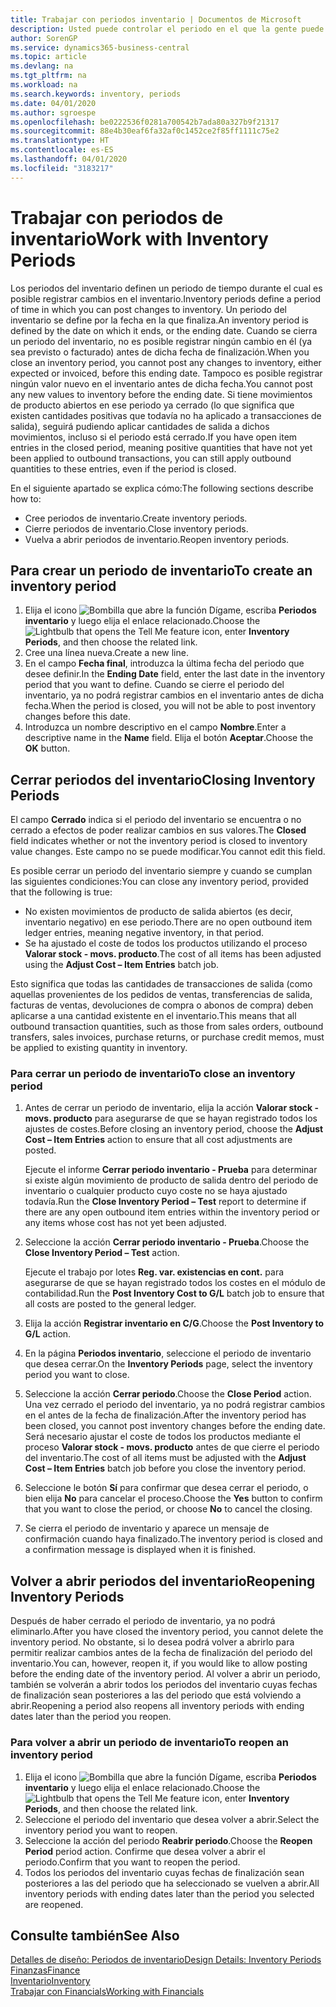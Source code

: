 ```yaml
---
title: Trabajar con periodos inventario | Documentos de Microsoft
description: Usted puede controlar el periodo en el que la gente puede registrar cambios en el inventario mediante la definición de periodos de inventario.
author: SorenGP
ms.service: dynamics365-business-central
ms.topic: article
ms.devlang: na
ms.tgt_pltfrm: na
ms.workload: na
ms.search.keywords: inventory, periods
ms.date: 04/01/2020
ms.author: sgroespe
ms.openlocfilehash: be0222536f0281a700542b7ada80a327b9f21317
ms.sourcegitcommit: 88e4b30eaf6fa32af0c1452ce2f85ff1111c75e2
ms.translationtype: HT
ms.contentlocale: es-ES
ms.lasthandoff: 04/01/2020
ms.locfileid: "3183217"
---
```

# <a name="work-with-inventory-periods"></a><span data-ttu-id="757f7-103">Trabajar con periodos de inventario</span><span class="sxs-lookup"><span data-stu-id="757f7-103">Work with Inventory Periods</span></span>
<span data-ttu-id="757f7-104">Los periodos del inventario definen un periodo de tiempo durante el cual es posible registrar cambios en el inventario.</span><span class="sxs-lookup"><span data-stu-id="757f7-104">Inventory periods define a period of time in which you can post changes to inventory.</span></span> <span data-ttu-id="757f7-105">Un periodo del inventario se define por la fecha en la que finaliza.</span><span class="sxs-lookup"><span data-stu-id="757f7-105">An inventory period is defined by the date on which it ends, or the ending date.</span></span> <span data-ttu-id="757f7-106">Cuando se cierra un periodo del inventario, no es posible registrar ningún cambio en él (ya sea previsto o facturado) antes de dicha fecha de finalización.</span><span class="sxs-lookup"><span data-stu-id="757f7-106">When you close an inventory period, you cannot post any changes to inventory, either expected or invoiced, before this ending date.</span></span> <span data-ttu-id="757f7-107">Tampoco es posible registrar ningún valor nuevo en el inventario antes de dicha fecha.</span><span class="sxs-lookup"><span data-stu-id="757f7-107">You cannot post any new values to inventory before the ending date.</span></span> <span data-ttu-id="757f7-108">Si tiene movimientos de producto abiertos en ese periodo ya cerrado (lo que significa que existen cantidades positivas que todavía no ha aplicado a transacciones de salida), seguirá pudiendo aplicar cantidades de salida a dichos movimientos, incluso si el periodo está cerrado.</span><span class="sxs-lookup"><span data-stu-id="757f7-108">If you have open item entries in the closed period, meaning positive quantities that have not yet been applied to outbound transactions, you can still apply outbound quantities to these entries, even if the period is closed.</span></span>  

<span data-ttu-id="757f7-109">En el siguiente apartado se explica cómo:</span><span class="sxs-lookup"><span data-stu-id="757f7-109">The following sections describe how to:</span></span>

* <span data-ttu-id="757f7-110">Cree periodos de inventario.</span><span class="sxs-lookup"><span data-stu-id="757f7-110">Create inventory periods.</span></span>  
* <span data-ttu-id="757f7-111">Cierre periodos de inventario.</span><span class="sxs-lookup"><span data-stu-id="757f7-111">Close inventory periods.</span></span>  
* <span data-ttu-id="757f7-112">Vuelva a abrir periodos de inventario.</span><span class="sxs-lookup"><span data-stu-id="757f7-112">Reopen inventory periods.</span></span>  

## <a name="to-create-an-inventory-period"></a><span data-ttu-id="757f7-113">Para crear un periodo de inventario</span><span class="sxs-lookup"><span data-stu-id="757f7-113">To create an inventory period</span></span>  
1. <span data-ttu-id="757f7-114">Elija el icono ![Bombilla que abre la función Dígame](media/ui-search/search_small.png "Dígame qué desea hacer"), escriba **Periodos inventario** y luego elija el enlace relacionado.</span><span class="sxs-lookup"><span data-stu-id="757f7-114">Choose the ![Lightbulb that opens the Tell Me feature](media/ui-search/search_small.png "Tell me what you want to do") icon, enter **Inventory Periods**, and then choose the related link.</span></span>  
2. <span data-ttu-id="757f7-115">Cree una línea nueva.</span><span class="sxs-lookup"><span data-stu-id="757f7-115">Create a new line.</span></span>  
3. <span data-ttu-id="757f7-116">En el campo **Fecha final**, introduzca la última fecha del periodo que desee definir.</span><span class="sxs-lookup"><span data-stu-id="757f7-116">In the **Ending Date** field, enter the last date in the inventory period that you want to define.</span></span> <span data-ttu-id="757f7-117">Cuando se cierre el periodo del inventario, ya no podrá registrar cambios en el inventario antes de dicha fecha.</span><span class="sxs-lookup"><span data-stu-id="757f7-117">When the period is closed, you will not be able to post inventory changes before this date.</span></span>  
4. <span data-ttu-id="757f7-118">Introduzca un nombre descriptivo en el campo **Nombre**.</span><span class="sxs-lookup"><span data-stu-id="757f7-118">Enter a descriptive name in the **Name** field.</span></span> <span data-ttu-id="757f7-119">Elija el botón **Aceptar**.</span><span class="sxs-lookup"><span data-stu-id="757f7-119">Choose the **OK** button.</span></span>  

## <a name="closing-inventory-periods"></a><span data-ttu-id="757f7-120">Cerrar periodos del inventario</span><span class="sxs-lookup"><span data-stu-id="757f7-120">Closing Inventory Periods</span></span>  
<span data-ttu-id="757f7-121">El campo **Cerrado** indica si el periodo del inventario se encuentra o no cerrado a efectos de poder realizar cambios en sus valores.</span><span class="sxs-lookup"><span data-stu-id="757f7-121">The **Closed** field indicates whether or not the inventory period is closed to inventory value changes.</span></span> <span data-ttu-id="757f7-122">Este campo no se puede modificar.</span><span class="sxs-lookup"><span data-stu-id="757f7-122">You cannot edit this field.</span></span>  

<span data-ttu-id="757f7-123">Es posible cerrar un periodo del inventario siempre y cuando se cumplan las siguientes condiciones:</span><span class="sxs-lookup"><span data-stu-id="757f7-123">You can close any inventory period, provided that the following is true:</span></span>  

* <span data-ttu-id="757f7-124">No existen movimientos de producto de salida abiertos (es decir, inventario negativo) en ese periodo.</span><span class="sxs-lookup"><span data-stu-id="757f7-124">There are no open outbound item ledger entries, meaning negative inventory, in that period.</span></span>  
* <span data-ttu-id="757f7-125">Se ha ajustado el coste de todos los productos utilizando el proceso **Valorar stock - movs. producto**.</span><span class="sxs-lookup"><span data-stu-id="757f7-125">The cost of all items has been adjusted using the **Adjust Cost – Item Entries** batch job.</span></span>  

<span data-ttu-id="757f7-126">Esto significa que todas las cantidades de transacciones de salida (como aquellas provenientes de los pedidos de ventas, transferencias de salida, facturas de ventas, devoluciones de compra o abonos de compra) deben aplicarse a una cantidad existente en el inventario.</span><span class="sxs-lookup"><span data-stu-id="757f7-126">This means that all outbound transaction quantities, such as those from sales orders, outbound transfers, sales invoices, purchase returns, or purchase credit memos, must be applied to existing quantity in inventory.</span></span>  

### <a name="to-close-an-inventory-period"></a><span data-ttu-id="757f7-127">Para cerrar un periodo de inventario</span><span class="sxs-lookup"><span data-stu-id="757f7-127">To close an inventory period</span></span>  
1. <span data-ttu-id="757f7-128">Antes de cerrar un periodo de inventario, elija la acción **Valorar stock - movs. producto** para asegurarse de que se hayan registrado todos los ajustes de costes.</span><span class="sxs-lookup"><span data-stu-id="757f7-128">Before closing an inventory period, choose the **Adjust Cost – Item Entries** action to ensure that all cost adjustments are posted.</span></span>

     <span data-ttu-id="757f7-129">Ejecute el informe **Cerrar periodo inventario - Prueba** para determinar si existe algún movimiento de producto de salida dentro del periodo de inventario o cualquier producto cuyo coste no se haya ajustado todavía.</span><span class="sxs-lookup"><span data-stu-id="757f7-129">Run the **Close Inventory Period – Test** report to determine if there are any open outbound item entries within the inventory period or any items whose cost has not yet been adjusted.</span></span>  
2. <span data-ttu-id="757f7-130">Seleccione la acción **Cerrar periodo inventario - Prueba**.</span><span class="sxs-lookup"><span data-stu-id="757f7-130">Choose the **Close Inventory Period – Test** action.</span></span>  

     <span data-ttu-id="757f7-131">Ejecute el trabajo por lotes **Reg. var. existencias en cont.** para asegurarse de que se hayan registrado todos los costes en el módulo de contabilidad.</span><span class="sxs-lookup"><span data-stu-id="757f7-131">Run the **Post Inventory Cost to G/L** batch job to ensure that all costs are posted to the general ledger.</span></span>  
3. <span data-ttu-id="757f7-132">Elija la acción **Registrar inventario en C/G**.</span><span class="sxs-lookup"><span data-stu-id="757f7-132">Choose the **Post Inventory to G/L** action.</span></span>  
4. <span data-ttu-id="757f7-133">En la página **Periodos inventario**, seleccione el periodo de inventario que desea cerrar.</span><span class="sxs-lookup"><span data-stu-id="757f7-133">On the **Inventory Periods** page, select the inventory period you want to close.</span></span>  
5. <span data-ttu-id="757f7-134">Seleccione la acción **Cerrar periodo**.</span><span class="sxs-lookup"><span data-stu-id="757f7-134">Choose the **Close Period** action.</span></span> <span data-ttu-id="757f7-135">Una vez cerrado el periodo del inventario, ya no podrá registrar cambios en el antes de la fecha de finalización.</span><span class="sxs-lookup"><span data-stu-id="757f7-135">After the inventory period has been closed, you cannot post inventory changes before the ending date.</span></span> <span data-ttu-id="757f7-136">Será necesario ajustar el coste de todos los productos mediante el proceso **Valorar stock - movs. producto** antes de que cierre el periodo del inventario.</span><span class="sxs-lookup"><span data-stu-id="757f7-136">The cost of all items must be adjusted with the **Adjust Cost – Item Entries** batch job before you close the inventory period.</span></span>  
6. <span data-ttu-id="757f7-137">Seleccione le botón **Sí** para confirmar que desea cerrar el periodo, o bien elija **No** para cancelar el proceso.</span><span class="sxs-lookup"><span data-stu-id="757f7-137">Choose the **Yes** button to confirm that you want to close the period, or choose **No** to cancel the closing.</span></span>  
7. <span data-ttu-id="757f7-138">Se cierra el periodo de inventario y aparece un mensaje de confirmación cuando haya finalizado.</span><span class="sxs-lookup"><span data-stu-id="757f7-138">The inventory period is closed and a confirmation message is displayed when it is finished.</span></span>  

## <a name="reopening-inventory-periods"></a><span data-ttu-id="757f7-139">Volver a abrir periodos del inventario</span><span class="sxs-lookup"><span data-stu-id="757f7-139">Reopening Inventory Periods</span></span>  
<span data-ttu-id="757f7-140">Después de haber cerrado el periodo de inventario, ya no podrá eliminarlo.</span><span class="sxs-lookup"><span data-stu-id="757f7-140">After you have closed the inventory period, you cannot delete the inventory period.</span></span> <span data-ttu-id="757f7-141">No obstante, si lo desea podrá volver a abrirlo para permitir realizar cambios antes de la fecha de finalización del periodo del inventario.</span><span class="sxs-lookup"><span data-stu-id="757f7-141">You can, however, reopen it, if you would like to allow posting before the ending date of the inventory period.</span></span> <span data-ttu-id="757f7-142">Al volver a abrir un periodo, también se volverán a abrir todos los periodos del inventario cuyas fechas de finalización sean posteriores a las del periodo que está volviendo a abrir.</span><span class="sxs-lookup"><span data-stu-id="757f7-142">Reopening a period also reopens all inventory periods with ending dates later than the period you reopen.</span></span>  

### <a name="to-reopen-an-inventory-period"></a><span data-ttu-id="757f7-143">Para volver a abrir un periodo de inventario</span><span class="sxs-lookup"><span data-stu-id="757f7-143">To reopen an inventory period</span></span>  
1. <span data-ttu-id="757f7-144">Elija el icono ![Bombilla que abre la función Dígame](media/ui-search/search_small.png "Dígame qué desea hacer"), escriba **Periodos inventario** y luego elija el enlace relacionado.</span><span class="sxs-lookup"><span data-stu-id="757f7-144">Choose the ![Lightbulb that opens the Tell Me feature](media/ui-search/search_small.png "Tell me what you want to do") icon, enter **Inventory Periods**, and then choose the related link.</span></span>  
2. <span data-ttu-id="757f7-145">Seleccione el periodo del inventario que desea volver a abrir.</span><span class="sxs-lookup"><span data-stu-id="757f7-145">Select the inventory period you want to reopen.</span></span>  
3. <span data-ttu-id="757f7-146">Seleccione la acción del periodo **Reabrir periodo**.</span><span class="sxs-lookup"><span data-stu-id="757f7-146">Choose the **Reopen Period** period action.</span></span> <span data-ttu-id="757f7-147">Confirme que desea volver a abrir el periodo.</span><span class="sxs-lookup"><span data-stu-id="757f7-147">Confirm that you want to reopen the period.</span></span>  
4. <span data-ttu-id="757f7-148">Todos los periodos del inventario cuyas fechas de finalización sean posteriores a las del periodo que ha seleccionado se vuelven a abrir.</span><span class="sxs-lookup"><span data-stu-id="757f7-148">All inventory periods with ending dates later than the period you selected are reopened.</span></span>  

## <a name="see-also"></a><span data-ttu-id="757f7-149">Consulte también</span><span class="sxs-lookup"><span data-stu-id="757f7-149">See Also</span></span>  
[<span data-ttu-id="757f7-150">Detalles de diseño: Periodos de inventario</span><span class="sxs-lookup"><span data-stu-id="757f7-150">Design Details: Inventory Periods</span></span>](design-details-inventory-periods.md)  
[<span data-ttu-id="757f7-151">Finanzas</span><span class="sxs-lookup"><span data-stu-id="757f7-151">Finance</span></span>](finance.md)  
[<span data-ttu-id="757f7-152">Inventario</span><span class="sxs-lookup"><span data-stu-id="757f7-152">Inventory</span></span>](inventory-manage-inventory.md)  
[<span data-ttu-id="757f7-153">Trabajar con Financials</span><span class="sxs-lookup"><span data-stu-id="757f7-153">Working with Financials</span></span>](ui-work-product.md)
